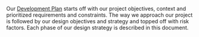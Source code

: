 Our [Development Plan](https://gitlab.ewi.tudelft.nl/ewi3615tu/2019-2020/data/ewi3615tu-ds10/ewi3615tu-ds10/blob/master/Documentation%20set/Development%20plan/Development%20Plan.md) starts off with our project objectives, context and prioritized requirements and constraints. The way we approach our project is followed by our design objectives and strategy and topped off with risk factors. Each phase of our design strategy is described in this document.